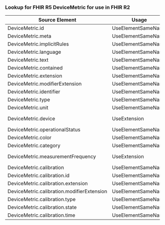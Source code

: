 ### Lookup for FHIR R5 DeviceMetric for use in FHIR R2

| Source Element | Usage | Target |
| -------------- | ----- | ------ |
| DeviceMetric.id | UseElementSameName | DeviceMetric.id |
| DeviceMetric.meta | UseElementSameName | DeviceMetric.meta |
| DeviceMetric.implicitRules | UseElementSameName | DeviceMetric.implicitRules |
| DeviceMetric.language | UseElementSameName | DeviceMetric.language |
| DeviceMetric.text | UseElementSameName | DeviceMetric.text |
| DeviceMetric.contained | UseElementSameName | DeviceMetric.contained |
| DeviceMetric.extension | UseElementSameName | DeviceMetric.extension |
| DeviceMetric.modifierExtension | UseElementSameName | DeviceMetric.modifierExtension |
| DeviceMetric.identifier | UseElementSameName | DeviceMetric.identifier |
| DeviceMetric.type | UseElementSameName | DeviceMetric.type |
| DeviceMetric.unit | UseElementSameName | DeviceMetric.unit |
| DeviceMetric.device | UseExtension | http://hl7.org/fhir/5.0/StructureDefinition/extension-DeviceMetric.device |
| DeviceMetric.operationalStatus | UseElementSameName | DeviceMetric.operationalStatus |
| DeviceMetric.color | UseElementSameName | DeviceMetric.color |
| DeviceMetric.category | UseElementSameName | DeviceMetric.category |
| DeviceMetric.measurementFrequency | UseExtension | http://hl7.org/fhir/5.0/StructureDefinition/extension-DeviceMetric.measurementFrequency |
| DeviceMetric.calibration | UseElementSameName | DeviceMetric.calibration |
| DeviceMetric.calibration.id | UseElementSameName | DeviceMetric.calibration.id |
| DeviceMetric.calibration.extension | UseElementSameName | DeviceMetric.calibration.extension |
| DeviceMetric.calibration.modifierExtension | UseElementSameName | DeviceMetric.calibration.modifierExtension |
| DeviceMetric.calibration.type | UseElementSameName | DeviceMetric.calibration.type |
| DeviceMetric.calibration.state | UseElementSameName | DeviceMetric.calibration.state |
| DeviceMetric.calibration.time | UseElementSameName | DeviceMetric.calibration.time |
